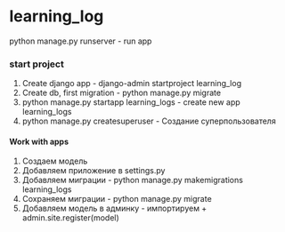 # learning_log

python manage.py runserver - run app

### start project
1. Create django app - django-admin startproject learning_log
2. Create db, first migration - python manage.py migrate
3. python manage.py startapp learning_logs - create new app learning_logs
4. python manage.py createsuperuser - Создание суперпользователя

#### Work with apps
1. Создаем модель
2. Добавляем приложение в settings.py
3. Добавляем миграции - python manage.py makemigrations learning_logs
4. Сохраняем миграции - python manage.py migrate
5. Добавляем модель в админку - импортируем + admin.site.register(model)